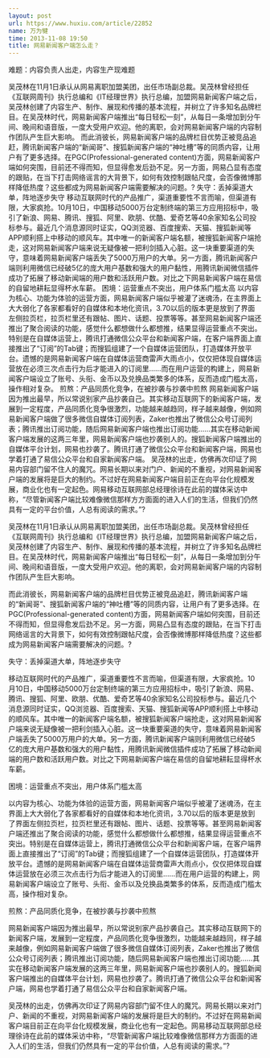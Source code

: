 ```yaml
---
layout: post
url: https://www.huxiu.com/article/22852
name: 万为犍
time: 2013-11-08 19:50
title: 网易新闻客户端怎么走？
---
```

难题：内容负责人出走，内容生产现难题

吴茂林在11月1日承认从网易离职加盟美团，出任市场副总裁。吴茂林曾经担任《互联网周刊》执行总编和《IT经理世界》执行总编，加盟网易新闻客户端之后，吴茂林创建了内容生产、制作、展现和传播的基本流程，并树立了许多知名品牌栏目。在吴茂林时代，网易新闻客户端推出“每日轻松一刻”，从每日一条增加到分午间、晚间和语音版，一度大受用户欢迎。他的离职，会对网易新闻客户端的内容制作团队产生巨大影响。 而此消彼长，网易新闻客户端的品牌栏目优势正被竞品追赶，腾讯新闻客户端的“新闻哥”、搜狐新闻客户端的“神吐槽”等的同质内容，让用户有了更多选择。在PGC(Professional-generated content)方面，网易新闻客户端如何突围，目前还不得而知，但显得愈发后劲不足。另一方面，网易凸显有态度的跟贴，在当下打击网络谣言的大背景下，如何有效控制跟帖尺度，会否像微博那样降低热度？这些都成为网易新闻客户端需要解决的问题。? 失守：丢掉渠道大单，阵地逐步失守 移动互联网时代的产品推广，渠道重要性不言而喻，但渠道有限，大家疯抢。10月10日，中国移动5000万台定制终端的第三方应用招标中，吸引了新浪、网易、腾讯、搜狐、阿里、欧朋、优酷、爱奇艺等40余家知名公司投标参与。最近几个消息源同时证实，QQ浏览器、百度搜索、天猫、搜狐新闻等APP顺利搭上中移动的顺风车。其中唯一的新闻客户端名额，被搜狐新闻客户端抢走，这对网易新闻客户端来说无疑像被一把利剑插入心脏。这一块重要渠道的失守，意味着网易新闻客户端丢失了5000万用户的大单。另一方面，腾讯新闻客户端则利用微信已经破5亿的庞大用户基数和强大的用户黏性，用腾讯新闻微信插件成功了拓展了移动新闻端的用户数和活跃用户数。对比之下网易新闻客户端在易信的自留地耕耘显得杯水车薪。 困境：运营重点不突出，用户体系门槛太高 以内容为核心、功能为体验的运营方面，网易新闻客户端似乎被灌了迷魂汤，在主界面上大大弱化了各家都看好的自媒体和本地化资讯，3.70以后的版本更是放到了界面左侧拉页栏，拉页栏里还有跟帖、图片、话题、投票等等。甚至网易新闻客户端还推出了聚合阅读的功能，感觉什么都想做什么都想推，结果显得运营重点不突出。特别是在自媒体运营上，腾讯打通微信公众平台和新闻客户端，在客户端界面上直接推出了“订阅”的Tab键；而搜狐组建了一个自媒体运营团队，打造媒体开放平台。遗憾的是网易新闻客户端在自媒体运营商雷声大雨点小，仅仅把体现自媒体运营放在必须三次点击行为后才能进入的订阅里……而在用户运营的构建上，网易新闻客户端设立了账号、头衔、金币以及兑换品类繁多的体系，反而造成门槛太高，操作相对复杂。 煎熬：产品同质化竞争，在被抄袭与抄袭中煎熬 网易新闻客户端因为推出最早，所以常说别家产品抄袭自己。其实移动互联网下的新闻客户端，发展到一定程度，产品同质化竞争很激烈，功能越来越趋同，样子越来越像，例如网易新闻客户端做了很多微信自媒体订阅列表，Zaker也推出了微信公众号订阅列表；腾讯推出订阅功能，随后网易新闻客户端也推出订阅功能……其实在移动新闻客户端发展的这两三年里，网易新闻客户端也抄袭别人的。搜狐新闻客户端推出的自媒体平台计划，网易也抄袭了。腾讯打通了微信公众平台和新闻客户端，网易也学着打通了易信公众平台和自家新闻客户端。 吴茂林的出走，仿佛再次印证了网易内容部门留不住人的魔咒。网易长期以来对门户、新闻的不重视，对网易新闻客户端的发展将是巨大的制约。不过好在网易新闻客户端目前正在向平台化规模发展，商业化也有一定起色。网易移动互联网部总经理徐诗在此前的媒体采访中称，“尽管新闻客户端比较难像微信那样方方面面的进入人们的生活，但我们仍然具有一定的平台价值，人总有阅读的需求。”?

吴茂林在11月1日承认从网易离职加盟美团，出任市场副总裁。吴茂林曾经担任《互联网周刊》执行总编和《IT经理世界》执行总编，加盟网易新闻客户端之后，吴茂林创建了内容生产、制作、展现和传播的基本流程，并树立了许多知名品牌栏目。在吴茂林时代，网易新闻客户端推出“每日轻松一刻”，从每日一条增加到分午间、晚间和语音版，一度大受用户欢迎。他的离职，会对网易新闻客户端的内容制作团队产生巨大影响。

而此消彼长，网易新闻客户端的品牌栏目优势正被竞品追赶，腾讯新闻客户端的“新闻哥”、搜狐新闻客户端的“神吐槽”等的同质内容，让用户有了更多选择。在PGC(Professional-generated content)方面，网易新闻客户端如何突围，目前还不得而知，但显得愈发后劲不足。另一方面，网易凸显有态度的跟贴，在当下打击网络谣言的大背景下，如何有效控制跟帖尺度，会否像微博那样降低热度？这些都成为网易新闻客户端需要解决的问题。?

失守：丢掉渠道大单，阵地逐步失守

移动互联网时代的产品推广，渠道重要性不言而喻，但渠道有限，大家疯抢。10月10日，中国移动5000万台定制终端的第三方应用招标中，吸引了新浪、网易、腾讯、搜狐、阿里、欧朋、优酷、爱奇艺等40余家知名公司投标参与。最近几个消息源同时证实，QQ浏览器、百度搜索、天猫、搜狐新闻等APP顺利搭上中移动的顺风车。其中唯一的新闻客户端名额，被搜狐新闻客户端抢走，这对网易新闻客户端来说无疑像被一把利剑插入心脏。这一块重要渠道的失守，意味着网易新闻客户端丢失了5000万用户的大单。另一方面，腾讯新闻客户端则利用微信已经破5亿的庞大用户基数和强大的用户黏性，用腾讯新闻微信插件成功了拓展了移动新闻端的用户数和活跃用户数。对比之下网易新闻客户端在易信的自留地耕耘显得杯水车薪。

困境：运营重点不突出，用户体系门槛太高

以内容为核心、功能为体验的运营方面，网易新闻客户端似乎被灌了迷魂汤，在主界面上大大弱化了各家都看好的自媒体和本地化资讯，3.70以后的版本更是放到了界面左侧拉页栏，拉页栏里还有跟帖、图片、话题、投票等等。甚至网易新闻客户端还推出了聚合阅读的功能，感觉什么都想做什么都想推，结果显得运营重点不突出。特别是在自媒体运营上，腾讯打通微信公众平台和新闻客户端，在客户端界面上直接推出了“订阅”的Tab键；而搜狐组建了一个自媒体运营团队，打造媒体开放平台。遗憾的是网易新闻客户端在自媒体运营商雷声大雨点小，仅仅把体现自媒体运营放在必须三次点击行为后才能进入的订阅里……而在用户运营的构建上，网易新闻客户端设立了账号、头衔、金币以及兑换品类繁多的体系，反而造成门槛太高，操作相对复杂。

煎熬：产品同质化竞争，在被抄袭与抄袭中煎熬

网易新闻客户端因为推出最早，所以常说别家产品抄袭自己。其实移动互联网下的新闻客户端，发展到一定程度，产品同质化竞争很激烈，功能越来越趋同，样子越来越像，例如网易新闻客户端做了很多微信自媒体订阅列表，Zaker也推出了微信公众号订阅列表；腾讯推出订阅功能，随后网易新闻客户端也推出订阅功能……其实在移动新闻客户端发展的这两三年里，网易新闻客户端也抄袭别人的。搜狐新闻客户端推出的自媒体平台计划，网易也抄袭了。腾讯打通了微信公众平台和新闻客户端，网易也学着打通了易信公众平台和自家新闻客户端。

吴茂林的出走，仿佛再次印证了网易内容部门留不住人的魔咒。网易长期以来对门户、新闻的不重视，对网易新闻客户端的发展将是巨大的制约。不过好在网易新闻客户端目前正在向平台化规模发展，商业化也有一定起色。网易移动互联网部总经理徐诗在此前的媒体采访中称，“尽管新闻客户端比较难像微信那样方方面面的进入人们的生活，但我们仍然具有一定的平台价值，人总有阅读的需求。”?

